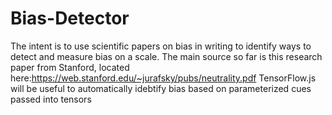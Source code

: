 # Bias-Detector
The intent is to use scientific papers on bias in writing to identify ways to detect and measure bias on a scale.
The main source so far is this research paper from Stanford, located here:https://web.stanford.edu/~jurafsky/pubs/neutrality.pdf
TensorFlow.js will be useful to automatically idebtify bias based on parameterized cues passed into tensors
